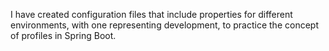 I have created configuration files that include properties for different environments, with one representing development, to practice the concept of profiles in Spring Boot.
